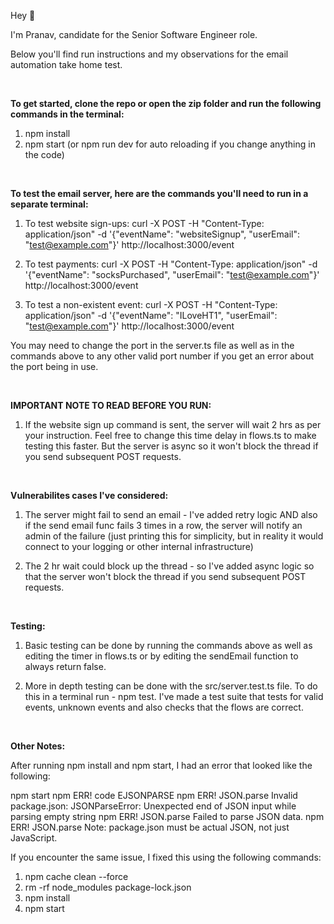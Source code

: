 Hey 👋

I'm Pranav, candidate for the Senior Software Engineer role.

Below you'll find run instructions and my observations for the email automation take home test.

<br />

**To get started, clone the repo or open the zip folder and run the following commands in the terminal:**

1. npm install
2. npm start (or npm run dev for auto reloading if you change anything in the code)

<br />

**To test the email server, here are the commands you'll need to run in a separate terminal:**

1. To test website sign-ups: curl -X POST -H "Content-Type: application/json" -d '{"eventName": "websiteSignup", "userEmail": "test@example.com"}' http://localhost:3000/event

2. To test payments: curl -X POST -H "Content-Type: application/json" -d '{"eventName": "socksPurchased", "userEmail": "test@example.com"}' http://localhost:3000/event

3. To test a non-existent event: curl -X POST -H "Content-Type: application/json" -d '{"eventName": "ILoveHT1", "userEmail": "test@example.com"}' http://localhost:3000/event

You may need to change the port in the server.ts file as well as in the commands above to any other valid port number if you get an error about the port being in use.

<br />

**IMPORTANT NOTE TO READ BEFORE YOU RUN:**

1. If the website sign up command is sent, the server will wait 2 hrs as per your instruction. Feel free to change this time delay in flows.ts to make testing this faster. But the server is async so it won't block the thread if you send subsequent POST requests.

<br />

**Vulnerabilites cases I've considered:**

1. The server might fail to send an email - I've added retry logic AND also if the send email func fails 3 times in a row, the server will notify an admin of the failure (just printing this for simplicity, but in reality it would connect to your logging or other internal infrastructure)

2. The 2 hr wait could block up the thread - so I've added async logic so that the server won't block the thread if you send subsequent POST requests.

<br />

**Testing:**

1. Basic testing can be done by running the commands above as well as editing the timer in flows.ts or by editing the sendEmail function to always return false.

2. More in depth testing can be done with the src/server.test.ts file. To do this in a terminal run -  npm test. I've made a test suite that tests for valid events, unknown events and also checks that the flows are correct.

<br />

**Other Notes:**

After running npm install and npm start, I had an error that looked like the following: 

 npm start npm ERR! code EJSONPARSE npm ERR! JSON.parse Invalid package.json: JSONParseError: Unexpected end of JSON input while parsing empty string npm ERR! JSON.parse Failed to parse JSON data. npm ERR! JSON.parse Note: package.json must be actual JSON, not just JavaScript.

If you encounter the same issue, I fixed this using the following commands:
1. npm cache clean --force
2. rm -rf node_modules package-lock.json
3. npm install
4. npm start
